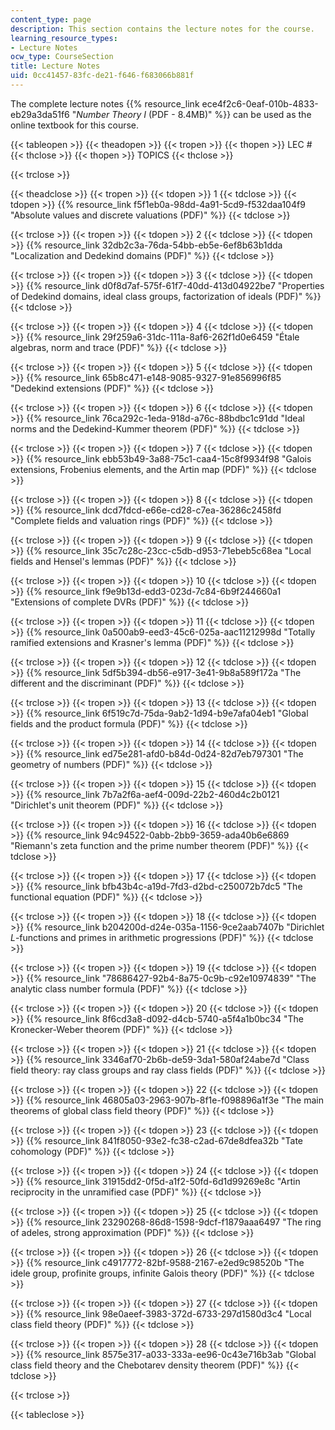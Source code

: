 ```yaml
---
content_type: page
description: This section contains the lecture notes for the course.
learning_resource_types:
- Lecture Notes
ocw_type: CourseSection
title: Lecture Notes
uid: 0cc41457-83fc-de21-f646-f683066b881f
---
```


The complete lecture notes {{% resource_link ece4f2c6-0eaf-010b-4833-eb29a3da51f6 "_Number Theory I_ (PDF - 8.4MB)" %}} can be used as the online textbook for this course.

{{< tableopen >}}
{{< theadopen >}}
{{< tropen >}}
{{< thopen >}}
LEC #
{{< thclose >}}
{{< thopen >}}
TOPICS
{{< thclose >}}

{{< trclose >}}

{{< theadclose >}}
{{< tropen >}}
{{< tdopen >}}
1
{{< tdclose >}}
{{< tdopen >}}
{{% resource_link f5f1eb0a-98dd-4a91-5cd9-f532daa104f9 "Absolute values and discrete valuations (PDF)" %}}
{{< tdclose >}}

{{< trclose >}}
{{< tropen >}}
{{< tdopen >}}
2
{{< tdclose >}}
{{< tdopen >}}
{{% resource_link 32db2c3a-76da-54bb-eb5e-6ef8b63b1dda "Localization and Dedekind domains (PDF)" %}}
{{< tdclose >}}

{{< trclose >}}
{{< tropen >}}
{{< tdopen >}}
3
{{< tdclose >}}
{{< tdopen >}}
{{% resource_link d0f8d7af-575f-61f7-40dd-413d04922be7 "Properties of Dedekind domains, ideal class groups, factorization of ideals (PDF)" %}}
{{< tdclose >}}

{{< trclose >}}
{{< tropen >}}
{{< tdopen >}}
4
{{< tdclose >}}
{{< tdopen >}}
{{% resource_link 29f259a6-31dc-111a-8af6-262f1d0e6459 "Étale algebras, norm and trace (PDF)" %}}
{{< tdclose >}}

{{< trclose >}}
{{< tropen >}}
{{< tdopen >}}
5
{{< tdclose >}}
{{< tdopen >}}
{{% resource_link 65b8c471-e148-9085-9327-91e856996f85 "Dedekind extensions (PDF)" %}}
{{< tdclose >}}

{{< trclose >}}
{{< tropen >}}
{{< tdopen >}}
6
{{< tdclose >}}
{{< tdopen >}}
{{% resource_link 76ca292c-1eda-918d-a76c-88bdbc1c91dd "Ideal norms and the Dedekind-Kummer theorem (PDF)" %}}
{{< tdclose >}}

{{< trclose >}}
{{< tropen >}}
{{< tdopen >}}
7
{{< tdclose >}}
{{< tdopen >}}
{{% resource_link ebb53b49-3a88-75c1-caa4-15c8f9934f98 "Galois extensions, Frobenius elements, and the Artin map (PDF)" %}}
{{< tdclose >}}

{{< trclose >}}
{{< tropen >}}
{{< tdopen >}}
8
{{< tdclose >}}
{{< tdopen >}}
{{% resource_link dcd7fdcd-e66e-cd28-c7ea-36286c2458fd "Complete fields and valuation rings (PDF)" %}}
{{< tdclose >}}

{{< trclose >}}
{{< tropen >}}
{{< tdopen >}}
9
{{< tdclose >}}
{{< tdopen >}}
{{% resource_link 35c7c28c-23cc-c5db-d953-71ebeb5c68ea "Local fields and Hensel's lemmas (PDF)" %}}
{{< tdclose >}}

{{< trclose >}}
{{< tropen >}}
{{< tdopen >}}
10
{{< tdclose >}}
{{< tdopen >}}
{{% resource_link f9e9b13d-edd3-023d-7c84-6b9f244660a1 "Extensions of complete DVRs (PDF)" %}}
{{< tdclose >}}

{{< trclose >}}
{{< tropen >}}
{{< tdopen >}}
11
{{< tdclose >}}
{{< tdopen >}}
{{% resource_link 0a500ab9-eed3-45c6-025a-aac11212998d "Totally ramified extensions and Krasner's lemma (PDF)" %}}
{{< tdclose >}}

{{< trclose >}}
{{< tropen >}}
{{< tdopen >}}
12
{{< tdclose >}}
{{< tdopen >}}
{{% resource_link 5df5b394-db56-e917-3e41-9b8a589f172a "The different and the discriminant (PDF)" %}}
{{< tdclose >}}

{{< trclose >}}
{{< tropen >}}
{{< tdopen >}}
13
{{< tdclose >}}
{{< tdopen >}}
{{% resource_link 6f519c7d-75da-9ab2-1d94-b9e7afa04eb1 "Global fields and the product formula (PDF)" %}}
{{< tdclose >}}

{{< trclose >}}
{{< tropen >}}
{{< tdopen >}}
14
{{< tdclose >}}
{{< tdopen >}}
{{% resource_link ed75e281-afd0-b84d-0d24-82d7eb797301 "The geometry of numbers (PDF)" %}}
{{< tdclose >}}

{{< trclose >}}
{{< tropen >}}
{{< tdopen >}}
15
{{< tdclose >}}
{{< tdopen >}}
{{% resource_link 7b7a2f6a-aef4-009d-22b2-460d4c2b0121 "Dirichlet's unit theorem (PDF)" %}}
{{< tdclose >}}

{{< trclose >}}
{{< tropen >}}
{{< tdopen >}}
16
{{< tdclose >}}
{{< tdopen >}}
{{% resource_link 94c94522-0abb-2bb9-3659-ada40b6e6869 "Riemann's zeta function and the prime number theorem (PDF)" %}}
{{< tdclose >}}

{{< trclose >}}
{{< tropen >}}
{{< tdopen >}}
17
{{< tdclose >}}
{{< tdopen >}}
{{% resource_link bfb43b4c-a19d-7fd3-d2bd-c250072b7dc5 "The functional equation (PDF)" %}}
{{< tdclose >}}

{{< trclose >}}
{{< tropen >}}
{{< tdopen >}}
18
{{< tdclose >}}
{{< tdopen >}}
{{% resource_link b204200d-d24e-035a-1156-9ce2aab7407b "Dirichlet _L_\-functions and primes in arithmetic progressions (PDF)" %}}
{{< tdclose >}}

{{< trclose >}}
{{< tropen >}}
{{< tdopen >}}
19
{{< tdclose >}}
{{< tdopen >}}
{{% resource_link "78686427-92b4-8a75-0c9b-c92e10974839" "The analytic class number formula (PDF)" %}}
{{< tdclose >}}

{{< trclose >}}
{{< tropen >}}
{{< tdopen >}}
20
{{< tdclose >}}
{{< tdopen >}}
{{% resource_link 8f6cd3a8-d092-d4cb-5740-a5f4a1b0bc34 "The Kronecker-Weber theorem (PDF)" %}}
{{< tdclose >}}

{{< trclose >}}
{{< tropen >}}
{{< tdopen >}}
21
{{< tdclose >}}
{{< tdopen >}}
{{% resource_link 3346af70-2b6b-de59-3da1-580af24abe7d "Class field theory: ray class groups and ray class fields (PDF)" %}}
{{< tdclose >}}

{{< trclose >}}
{{< tropen >}}
{{< tdopen >}}
22
{{< tdclose >}}
{{< tdopen >}}
{{% resource_link 46805a03-2963-907b-8f1e-f098896a1f3e "The main theorems of global class field theory (PDF)" %}}
{{< tdclose >}}

{{< trclose >}}
{{< tropen >}}
{{< tdopen >}}
23
{{< tdclose >}}
{{< tdopen >}}
{{% resource_link 841f8050-93e2-fc38-c2ad-67de8dfea32b "Tate cohomology (PDF)" %}}
{{< tdclose >}}

{{< trclose >}}
{{< tropen >}}
{{< tdopen >}}
24
{{< tdclose >}}
{{< tdopen >}}
{{% resource_link 31915dd2-0f5d-a1f2-50fd-6d1d99269e8c "Artin reciprocity in the unramified case (PDF)" %}}
{{< tdclose >}}

{{< trclose >}}
{{< tropen >}}
{{< tdopen >}}
25
{{< tdclose >}}
{{< tdopen >}}
{{% resource_link 23290268-86d8-1598-9dcf-f1879aaa6497 "The ring of adeles, strong approximation (PDF)" %}}
{{< tdclose >}}

{{< trclose >}}
{{< tropen >}}
{{< tdopen >}}
26
{{< tdclose >}}
{{< tdopen >}}
{{% resource_link c4917772-82bf-9588-2167-e2ed9c98520b "The idele group, profinite groups, infinite Galois theory (PDF)" %}}
{{< tdclose >}}

{{< trclose >}}
{{< tropen >}}
{{< tdopen >}}
27
{{< tdclose >}}
{{< tdopen >}}
{{% resource_link 98e0aeef-3983-372d-6733-297d1580d3c4 "Local class field theory (PDF)" %}}
{{< tdclose >}}

{{< trclose >}}
{{< tropen >}}
{{< tdopen >}}
28
{{< tdclose >}}
{{< tdopen >}}
{{% resource_link 8575e317-a033-333a-ee96-0c43e716b3ab "Global class field theory and the Chebotarev density theorem (PDF)" %}}
{{< tdclose >}}

{{< trclose >}}

{{< tableclose >}}